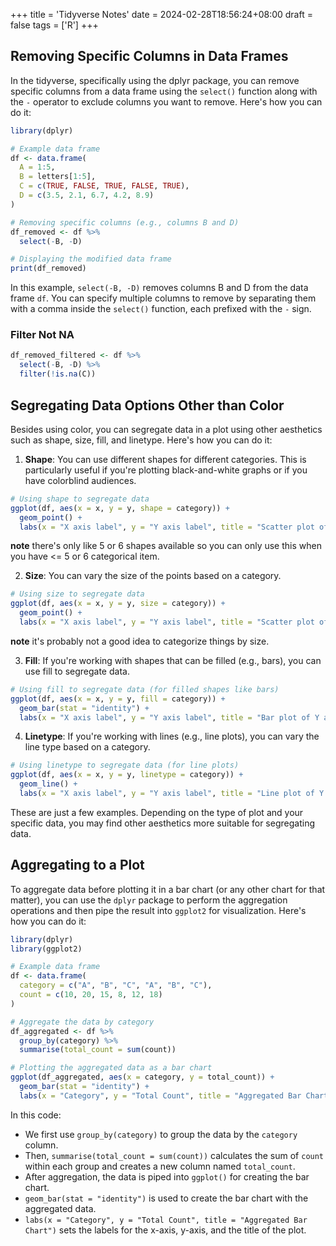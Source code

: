 +++
title = 'Tidyverse Notes'
date = 2024-02-28T18:56:24+08:00
draft = false
tags = ['R']
+++

## Removing Specific Columns in Data Frames
In the tidyverse, specifically using the dplyr package, you can remove specific columns from a data frame using the `select()` function along with the `-` operator to exclude columns you want to remove. Here's how you can do it:

```R
library(dplyr)

# Example data frame
df <- data.frame(
  A = 1:5,
  B = letters[1:5],
  C = c(TRUE, FALSE, TRUE, FALSE, TRUE),
  D = c(3.5, 2.1, 6.7, 4.2, 8.9)
)

# Removing specific columns (e.g., columns B and D)
df_removed <- df %>%
  select(-B, -D)

# Displaying the modified data frame
print(df_removed)
```

In this example, `select(-B, -D)` removes columns B and D from the data frame `df`. You can specify multiple columns to remove by separating them with a comma inside the `select()` function, each prefixed with the `-` sign.

### Filter Not NA
```R
df_removed_filtered <- df %>%
  select(-B, -D) %>%
  filter(!is.na(C))
```

## Segregating Data Options Other than Color

Besides using color, you can segregate data in a plot using other aesthetics such as shape, size, fill, and linetype. Here's how you can do it:

1. **Shape**: You can use different shapes for different categories. This is particularly useful if you're plotting black-and-white graphs or if you have colorblind audiences.

```R
# Using shape to segregate data
ggplot(df, aes(x = x, y = y, shape = category)) +
  geom_point() +
  labs(x = "X axis label", y = "Y axis label", title = "Scatter plot of Y against X with segregation by category (shape)")
```
**note** there's only like 5 or 6 shapes available so you can only use this when you have <= 5 or 6 categorical item.

2. **Size**: You can vary the size of the points based on a category.

```R
# Using size to segregate data
ggplot(df, aes(x = x, y = y, size = category)) +
  geom_point() +
  labs(x = "X axis label", y = "Y axis label", title = "Scatter plot of Y against X with segregation by category (size)")
```

**note** it's probably not a good idea to categorize things by size.

3. **Fill**: If you're working with shapes that can be filled (e.g., bars), you can use fill to segregate data.

```R
# Using fill to segregate data (for filled shapes like bars)
ggplot(df, aes(x = x, y = y, fill = category)) +
  geom_bar(stat = "identity") +
  labs(x = "X axis label", y = "Y axis label", title = "Bar plot of Y against X with segregation by category (fill)")
```

4. **Linetype**: If you're working with lines (e.g., line plots), you can vary the line type based on a category.

```R
# Using linetype to segregate data (for line plots)
ggplot(df, aes(x = x, y = y, linetype = category)) +
  geom_line() +
  labs(x = "X axis label", y = "Y axis label", title = "Line plot of Y against X with segregation by category (linetype)")
```

These are just a few examples. Depending on the type of plot and your specific data, you may find other aesthetics more suitable for segregating data.

## Aggregating to a Plot
To aggregate data before plotting it in a bar chart (or any other chart for that matter), you can use the `dplyr` package to perform the aggregation operations and then pipe the result into `ggplot2` for visualization. Here's how you can do it:

```R
library(dplyr)
library(ggplot2)

# Example data frame
df <- data.frame(
  category = c("A", "B", "C", "A", "B", "C"),
  count = c(10, 20, 15, 8, 12, 18)
)

# Aggregate the data by category
df_aggregated <- df %>%
  group_by(category) %>%
  summarise(total_count = sum(count))

# Plotting the aggregated data as a bar chart
ggplot(df_aggregated, aes(x = category, y = total_count)) +
  geom_bar(stat = "identity") +
  labs(x = "Category", y = "Total Count", title = "Aggregated Bar Chart")
```

In this code:

- We first use `group_by(category)` to group the data by the `category` column.
- Then, `summarise(total_count = sum(count))` calculates the sum of `count` within each group and creates a new column named `total_count`.
- After aggregation, the data is piped into `ggplot()` for creating the bar chart.
- `geom_bar(stat = "identity")` is used to create the bar chart with the aggregated data.
- `labs(x = "Category", y = "Total Count", title = "Aggregated Bar Chart")` sets the labels for the x-axis, y-axis, and the title of the plot.
